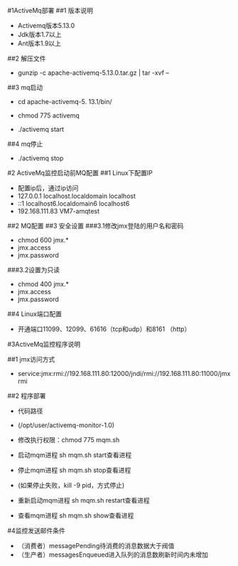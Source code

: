 
#1ActiveMq部署 
##1 版本说明

* Activemq版本5.13.0
* Jdk版本1.7以上
* Ant版本1.9以上

##2 解压文件
* gunzip -c apache-activemq-5.13.0.tar.gz | tar -xvf –

##3 mq启动

* cd apache-activemq-5. 13.1/bin/

* chmod 775 activemq
* ./activemq start
 
##4 mq停止
* ./activemq stop

#2 ActiveMq监控启动前MQ配置
##1 Linux下配置IP 
* 配置ip后，通过ip访问
* 127.0.0.1               localhost.localdomain localhost
* ::1             localhost6.localdomain6 localhost6
* 192.168.111.83   VM7-amqtest

##2 MQ配置
        <managementContext>
            <managementContext createConnector="true" connectorPort="11099" rmiServerPort="12099" >
                <property xmlns="http://www.springframework.org/schema/beans" name="environment">
                        <map xmlns="http://www.springframework.org/schema/beans">
                                <entry xmlns="http://www.springframework.org/schema/beans"
                                        key="jmx.remote.x.password.file"
                                        value="${activemq.base}/conf/jmx.password"/>
                                <entry xmlns="http://www.springframework.org/schema/beans"
                                        key="jmx.remote.x.access.file"
                                        value="${activemq.base}/conf/jmx.access"/>
                        </map>
                 </property>
            </managementContext>
        </managementContext>
##3 安全设置
###3.1修改jmx登陆的用户名和密码
* chmod 600 jmx.*
* jmx.access
* jmx.password

###3.2设置为只读
* chmod 400 jmx.*
* jmx.access
* jmx.password

##4 Linux端口配置
* 开通端口11099、12099、61616（tcp和udp）和8161 （http）

#3ActiveMq监控程序说明

##1 jmx访问方式

* service:jmx:rmi://192.168.111.80:12000/jndi/rmi://192.168.111.80:11000/jmxrmi

##2 程序部署
* 代码路径
* (/opt/user/activemq-monitor-1.0)
* 修改执行权限：chmod 775 mqm.sh
 
* 启动mqm进程 sh mqm.sh start查看进程
* 停止mqm进程 sh mqm.sh stop查看进程
* (如果停止失败，kill -9 pid，方式停止)
* 重新启动mqm进程 sh mqm.sh restart查看进程
* 查看mqm进程 sh mqm.sh show查看进程

#4监控发送邮件条件
* （消费者）messagePending待消费的消息数据大于阀值
* （生产者）messagesEnqueued进入队列的消息数刷新时间内未增加

